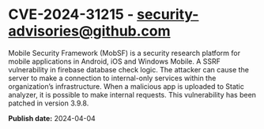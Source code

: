 # CVE-2024-31215 - security-advisories@github.com

Mobile Security Framework (MobSF) is a security research platform for mobile applications in Android, iOS and Windows Mobile.
A SSRF vulnerability in firebase database check logic. The attacker can cause the server to make a connection to internal-only services within the organization’s infrastructure. When a malicious app is uploaded to Static analyzer, it is possible to make internal requests. This vulnerability has been patched in version 3.9.8.


**Publish date:** 2024-04-04
